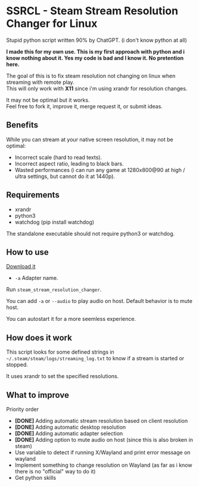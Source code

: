 # SSRCL - Steam Stream Resolution Changer for Linux

Stupid python script written 90% by ChatGPT. (i don't know python at all)

**I made this for my own use. This is my first approach with python and i know nothing about it. Yes my code is bad and I know it. No pretention here.**

The goal of this is to fix steam resolution not changing on linux when streaming with remote play.<br/>
This will only work with **X11** since i'm using xrandr for resolution changes.

It may not be optimal but it works.<br/>
Feel free to fork it, improve it, merge request it, or submit ideas.

## Benefits

While you can stream at your native screen resolution, it may not be optimal:

- Incorrect scale (hard to read texts).
- Incorrect aspect ratio, leading to black bars.
- Wasted performances (i can run any game at 1280x800@90 at high / ultra settings, but cannot do it at 1440p).

## Requirements

- xrandr
- python3
- watchdog (pip install watchdog)

The standalone executable should not require python3 or watchdog.

## How to use

[Download it](https://gitlab.com/aethernali.live/ssrcl-steam-stream-resolution-changer-for-linux/-/raw/main/steam_stream_resolution_changer?ref_type=heads&inline=false)


- `-a` Adapter name. 

Run `steam_stream_resolution_changer`.

You can add `-a` or `--audio` to play audio on host.
Default behavior is to mute host.

You can autostart it for a more seemless experience.

## How does it work

This script looks for some defined strings in `~/.steam/steam/logs/streaming_log.txt` to know if a stream is started or stopped.

It uses xrandr to set the specified resolutions.

## What to improve

Priority order

- **[DONE]** Adding automatic stream resolution based on client resolution
- **[DONE]** Adding automatic desktop resolution
- **[DONE]** Adding automatic adapter selection
- **[DONE]** Adding option to mute audio on host (since this is also broken in steam)
- Use variable to detect if running X/Wayland and print error message on wayland
- Implement something to change resolution on Wayland (as far as i know there is no "official" way to do it)
- Get python skills